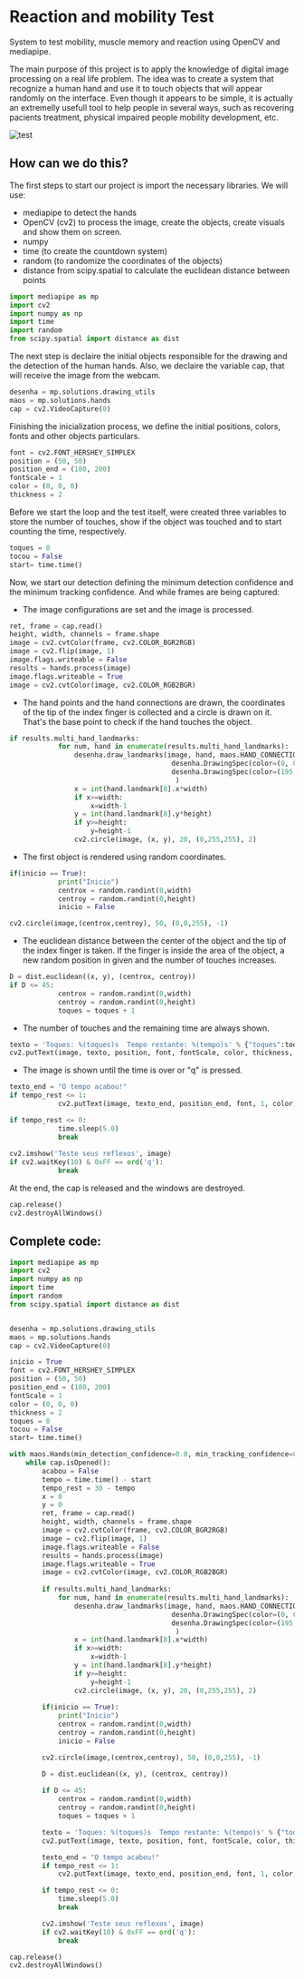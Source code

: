 # Reaction and mobility Test
System to test mobility, muscle memory and reaction using OpenCV and mediapipe.

The main purpose of this project is to apply the knowledge of digital image processing on a real life problem. The idea was to create a system that recognize a human hand and use it to touch objects that will appear randomly on the interface. Even though it appears to be simple, it is actually an extremelly usefull tool to help people in several ways, such as recovering pacients treatment, physical impaired people mobility development, etc.

![test](/img/gif.gif)

## How can we do this?

The first steps to start our project is import the necessary libraries.
We will use:
* mediapipe to detect the hands 
* OpenCV (cv2) to process the image, create the objects, create visuals and show them on screen.
* numpy
* time (to create the countdown system)
* random (to randomize the coordinates of the objects)
* distance from scipy.spatial to calculate the euclidean distance between points

~~~Python
import mediapipe as mp
import cv2
import numpy as np
import time
import random
from scipy.spatial import distance as dist
~~~

The next step is declaire the initial objects responsible for the drawing and the detection of the human hands. Also, we declaire the variable cap, that will receive the image from the webcam.

~~~Python
desenha = mp.solutions.drawing_utils
maos = mp.solutions.hands
cap = cv2.VideoCapture(0)
~~~

Finishing the inicialization process, we define the initial positions, colors, fonts and other objects particulars.   

~~~Python
font = cv2.FONT_HERSHEY_SIMPLEX
position = (50, 50)
position_end = (180, 200)
fontScale = 1
color = (0, 0, 0)
thickness = 2
~~~

Before we start the loop and the test itself, were created three variables to store the number of touches, show if the object was touched and to start counting the time, respectively. 

~~~Python
toques = 0
tocou = False
start= time.time()
~~~

Now, we start our detection defining the minimum detection confidence and the minimum tracking confidence. And while  frames are being captured:

* The image configurations are set and the image is processed.

~~~Python
ret, frame = cap.read()
height, width, channels = frame.shape
image = cv2.cvtColor(frame, cv2.COLOR_BGR2RGB)
image = cv2.flip(image, 1)
image.flags.writeable = False
results = hands.process(image)
image.flags.writeable = True
image = cv2.cvtColor(image, cv2.COLOR_RGB2BGR)
~~~

* The hand points and the hand connections are drawn, the coordinates of the tip of the index finger is collected and a circle is drawn on it. That's the base point to check if the hand touches the object.

~~~Python
if results.multi_hand_landmarks:
            for num, hand in enumerate(results.multi_hand_landmarks):
                desenha.draw_landmarks(image, hand, maos.HAND_CONNECTIONS, 
                                        desenha.DrawingSpec(color=(0, 0, 0), thickness=2, circle_radius=2),
                                        desenha.DrawingSpec(color=(195, 195, 195), thickness=2, circle_radius=2),
                                         )
                x = int(hand.landmark[8].x*width)
                if x>=width:
                    x=width-1
                y = int(hand.landmark[8].y*height)
                if y>=height:
                    y=height-1                      
                cv2.circle(image, (x, y), 20, (0,255,255), 2)
~~~

* The first object is rendered using random coordinates.

~~~Python
if(inicio == True):
            print("Inicio")
            centrox = random.randint(0,width)
            centroy = random.randint(0,height)
            inicio = False

cv2.circle(image,(centrox,centroy), 50, (0,0,255), -1)
~~~

* The euclidean distance between the center of the object and the tip of the index finger is taken. If the finger is inside the area of the object, a new random position in given and the number of touches increases.

~~~Python
D = dist.euclidean((x, y), (centrox, centroy))
if D <= 45:
            centrox = random.randint(0,width)
            centroy = random.randint(0,height)
            toques = toques + 1
~~~

* The number of touches and the remaining time are always shown.

~~~Python
texto = 'Toques: %(toques)s  Tempo restante: %(tempo)s' % {"toques":toques, "tempo": int(tempo_rest)}
cv2.putText(image, texto, position, font, fontScale, color, thickness, cv2.LINE_AA)
~~~

* The image is shown until the time is over or "q" is pressed.
~~~Python
texto_end = "O tempo acabou!"
if tempo_rest <= 1:
            cv2.putText(image, texto_end, position_end, font, 1, color, 3, cv2.LINE_AA)

if tempo_rest <= 0:
            time.sleep(5.0)
            break
            
cv2.imshow('Teste seus reflexos', image)
if cv2.waitKey(10) & 0xFF == ord('q'):
            break
~~~

At the end, the cap is released and the windows are destroyed.

~~~Python
cap.release()
cv2.destroyAllWindows()
~~~

## Complete code:

~~~Python
import mediapipe as mp
import cv2
import numpy as np
import time
import random
from scipy.spatial import distance as dist


desenha = mp.solutions.drawing_utils
maos = mp.solutions.hands
cap = cv2.VideoCapture(0)

inicio = True
font = cv2.FONT_HERSHEY_SIMPLEX
position = (50, 50)
position_end = (180, 200)
fontScale = 1
color = (0, 0, 0)
thickness = 2
toques = 0
tocou = False
start= time.time()

with maos.Hands(min_detection_confidence=0.8, min_tracking_confidence=0.5) as hands: 
    while cap.isOpened():
        acabou = False
        tempo = time.time() - start
        tempo_rest = 30 - tempo
        x = 0
        y = 0
        ret, frame = cap.read()
        height, width, channels = frame.shape
        image = cv2.cvtColor(frame, cv2.COLOR_BGR2RGB)
        image = cv2.flip(image, 1)
        image.flags.writeable = False
        results = hands.process(image)
        image.flags.writeable = True
        image = cv2.cvtColor(image, cv2.COLOR_RGB2BGR)
  
        if results.multi_hand_landmarks:
            for num, hand in enumerate(results.multi_hand_landmarks):
                desenha.draw_landmarks(image, hand, maos.HAND_CONNECTIONS, 
                                        desenha.DrawingSpec(color=(0, 0, 0), thickness=2, circle_radius=2),
                                        desenha.DrawingSpec(color=(195, 195, 195), thickness=2, circle_radius=2),
                                         )
                x = int(hand.landmark[8].x*width)
                if x>=width:
                    x=width-1
                y = int(hand.landmark[8].y*height)
                if y>=height:
                    y=height-1                      
                cv2.circle(image, (x, y), 20, (0,255,255), 2)
      
        if(inicio == True):
            print("Inicio")
            centrox = random.randint(0,width)
            centroy = random.randint(0,height)
            inicio = False

        cv2.circle(image,(centrox,centroy), 50, (0,0,255), -1)

        D = dist.euclidean((x, y), (centrox, centroy))
        
        if D <= 45:
            centrox = random.randint(0,width)
            centroy = random.randint(0,height)
            toques = toques + 1

        texto = 'Toques: %(toques)s  Tempo restante: %(tempo)s' % {"toques":toques, "tempo": int(tempo_rest)}
        cv2.putText(image, texto, position, font, fontScale, color, thickness, cv2.LINE_AA)

        texto_end = "O tempo acabou!"
        if tempo_rest <= 1:
            cv2.putText(image, texto_end, position_end, font, 1, color, 3, cv2.LINE_AA)

        if tempo_rest <= 0:
            time.sleep(5.0)
            break

        cv2.imshow('Teste seus reflexos', image)
        if cv2.waitKey(10) & 0xFF == ord('q'):
            break

cap.release()
cv2.destroyAllWindows()
~~~
